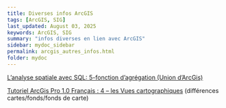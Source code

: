 ```yaml
---
title: Diverses infos ArcGIS
tags: [ArcGIS, SIG]
last_updated: August 03, 2025
keywords: ArcGIS, SIG
summary: "infos diverses en lien avec ArcGIS"
sidebar: mydoc_sidebar
permalink: arcgis_autres_infos.html
folder: mydoc
---
```


[L’analyse spatiale avec SQL: 5-fonction d’agrégation (Union d’ArcGis)](https://www.sigterritoires.fr/index.php/lanalyse-spatiale-avec-sql-5-fonction-dagregation-union-darcgis/)

[Tutoriel ArcGis Pro 1.0 Français : 4 – les Vues cartographiques](https://www.sigterritoires.fr/index.php/tutoriel-arcgis-pro-1-0-francais-4-les-vues-cartographiques/) (différences cartes/fonds/fonds de carte)
